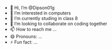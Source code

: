 - 👋 Hi, I’m @Dipson01g
- 👀 I’m interested in computers
- 🌱 I’m currently studing in class 8
- 💞️ I’m looking to collaborate on coding together
- 📫 How to reach me ...
- 😄 Pronouns: ...
- ⚡ Fun fact: ...

<!---
Dipson01g/Dipson01g is a ✨ special ✨ repository because its `README.md` (this file) appears on your GitHub profile.
You can click the Preview link to take a look at your changes.
--->
